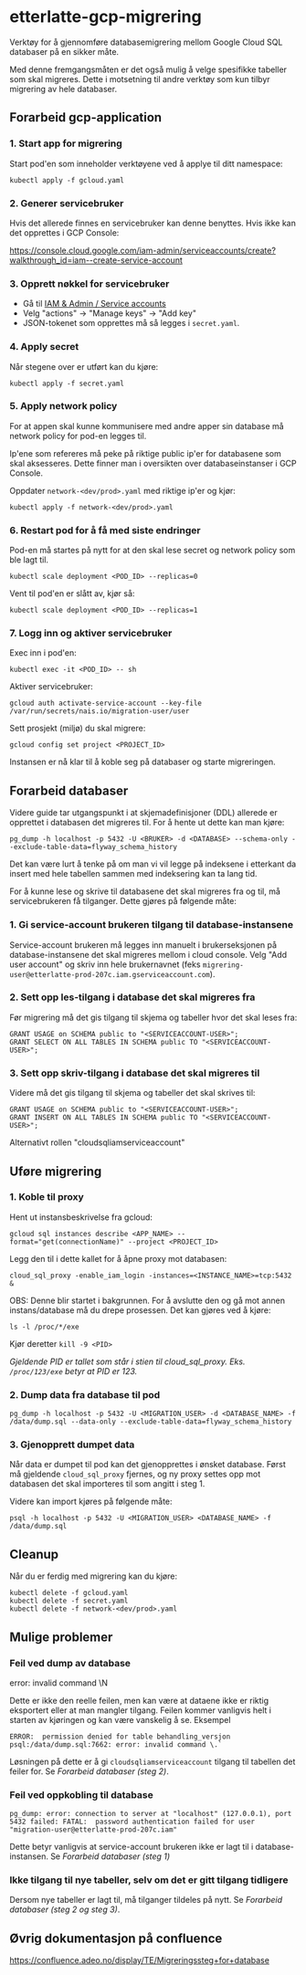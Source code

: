 # etterlatte-gcp-migrering

Verktøy for å gjennomføre databasemigrering mellom Google Cloud SQL databaser på en sikker måte. 

Med denne fremgangsmåten er det også mulig å velge spesifikke tabeller som skal migreres. Dette i motsetning til andre verktøy som kun tilbyr 
migrering av hele databaser. 

## Forarbeid gcp-application

### 1. Start app for migrering

Start pod'en som inneholder verktøyene ved å applye til ditt namespace:
```
kubectl apply -f gcloud.yaml
```

### 2. Generer servicebruker

Hvis det allerede finnes en servicebruker kan denne benyttes. Hvis ikke kan det opprettes i GCP Console:

https://console.cloud.google.com/iam-admin/serviceaccounts/create?walkthrough_id=iam--create-service-account

### 3. Opprett nøkkel for servicebruker

- Gå til [IAM & Admin / Service accounts](https://console.cloud.google.com/iam-admin/serviceaccounts)
- Velg "actions" -> "Manage keys" -> "Add key"
- JSON-tokenet som opprettes må så legges i `secret.yaml`.


### 4. Apply secret

Når stegene over er utført kan du kjøre:

```shell
kubectl apply -f secret.yaml
```

### 5. Apply network policy

For at appen skal kunne kommunisere med andre apper sin database må network policy for pod-en legges til.

Ip'ene som refereres må peke på riktige public ip'er for databasene som skal aksesseres. Dette finner man i oversikten over 
databaseinstanser i GCP Console. 

Oppdater `network-<dev/prod>.yaml` med riktige ip'er og kjør: 

```shell
kubectl apply -f network-<dev/prod>.yaml
```

### 6. Restart pod for å få med siste endringer
Pod-en må startes på nytt for at den skal lese secret og network policy som ble lagt til.
```shell
kubectl scale deployment <POD_ID> --replicas=0
```
Vent til pod'en er slått av, kjør så:
```shell
kubectl scale deployment <POD_ID> --replicas=1
```


### 7. Logg inn og aktiver servicebruker

Exec inn i pod'en:
```
kubectl exec -it <POD_ID> -- sh
```

Aktiver servicebruker: 

```shell
gcloud auth activate-service-account --key-file /var/run/secrets/nais.io/migration-user/user
```

Sett prosjekt (miljø) du skal migrere:

```shell
gcloud config set project <PROJECT_ID>
```

Instansen er nå klar til å koble seg på databaser og starte migreringen.

## Forarbeid databaser
Videre guide tar utgangspunkt i at skjemadefinisjoner (DDL) allerede er opprettet i 
databasen det migreres til. For å hente ut dette kan man kjøre:

```shell
pg_dump -h localhost -p 5432 -U <BRUKER> -d <DATABASE> --schema-only --exclude-table-data=flyway_schema_history
```

Det kan være lurt å tenke på om man vi vil legge på indeksene i etterkant da
insert med hele tabellen sammen med indeksering kan ta lang tid. 

For å kunne lese og skrive til databasene det skal migreres fra og til, må servicebrukeren få tilganger.
Dette gjøres på følgende måte:

### 1. Gi service-account brukeren tilgang til database-instansene
Service-account brukeren må legges inn manuelt i brukerseksjonen på database-instansene det skal migreres mellom i cloud console.
Velg "Add user account" og skriv inn hele brukernavnet (feks `migrering-user@etterlatte-prod-207c.iam.gserviceaccount.com`).

### 2. Sett opp les-tilgang i database det skal migreres fra
Før migrering må det gis tilgang til skjema og tabeller hvor det skal leses fra:
```postgresql
GRANT USAGE on SCHEMA public to "<SERVICEACCOUNT-USER>";
GRANT SELECT ON ALL TABLES IN SCHEMA public TO "<SERVICEACCOUNT-USER>";
```

### 3. Sett opp skriv-tilgang i database det skal migreres til
Videre må det gis tilgang til skjema og tabeller det skal skrives til:
```postgresql
GRANT USAGE on SCHEMA public to "<SERVICEACCOUNT-USER>";
GRANT INSERT ON ALL TABLES IN SCHEMA public TO "<SERVICEACCOUNT-USER>"; 
```

Alternativt rollen "cloudsqliamserviceaccount"


## Uføre migrering

### 1. Koble til proxy

Hent ut instansbeskrivelse fra gcloud:

```shell
gcloud sql instances describe <APP_NAME> --format="get(connectionName)" --project <PROJECT_ID>
```

Legg den til i dette kallet for å åpne proxy mot databasen:

```shell
cloud_sql_proxy -enable_iam_login -instances=<INSTANCE_NAME>=tcp:5432 &
```

OBS: Denne blir startet i bakgrunnen. For å avslutte den og gå mot annen instans/database må du drepe prosessen. 
Det kan gjøres ved å kjøre: 

```shell
ls -l /proc/*/exe
```

Kjør deretter `kill -9 <PID>`

_Gjeldende PID er tallet som står i stien til cloud_sql_proxy. Eks. `/proc/123/exe` betyr at PID er 123._

### 2. Dump data fra database til pod

```shell
pg_dump -h localhost -p 5432 -U <MIGRATION_USER> -d <DATABASE_NAME> -f /data/dump.sql --data-only --exclude-table-data=flyway_schema_history
```

### 3. Gjenopprett dumpet data
Når data er dumpet til pod kan det gjenopprettes i ønsket database. Først må gjeldende `cloud_sql_proxy` fjernes, og ny proxy settes opp mot
databasen det skal importeres til som angitt i steg 1.

Videre kan import kjøres på følgende måte:
```shell
psql -h localhost -p 5432 -U <MIGRATION_USER> <DATABASE_NAME> -f /data/dump.sql
```

## Cleanup

Når du er ferdig med migrering kan du kjøre:

```shell
kubectl delete -f gcloud.yaml
kubectl delete -f secret.yaml
kubectl delete -f network-<dev/prod>.yaml
```


## Mulige problemer

### Feil ved dump av database
error: invalid command \N

Dette er ikke den reelle feilen, men kan være at dataene ikke er riktig eksportert eller at man mangler tilgang. 
Feilen kommer vanligvis helt i starten av kjøringen og kan være vanskelig å se. Eksempel
```shell
ERROR:  permission denied for table behandling_versjon
psql:/data/dump.sql:7662: error: invalid command \.`
```

Løsningen på dette er å gi `cloudsqliamserviceaccount` tilgang til tabellen det feiler for. Se _Forarbeid databaser (steg 2)_. 

### Feil ved oppkobling til database 
```shell
pg_dump: error: connection to server at "localhost" (127.0.0.1), port 5432 failed: FATAL:  password authentication failed for user "migration-user@etterlatte-prod-207c.iam"
```
Dette betyr vanligvis at service-account brukeren ikke er lagt til i database-instansen. Se _Forarbeid databaser (steg 1)_

### Ikke tilgang til nye tabeller, selv om det er gitt tilgang tidligere
Dersom nye tabeller er lagt til, må tilganger tildeles på nytt. Se _Forarbeid databaser (steg 2 og steg 3)_.


## Øvrig dokumentasjon på confluence
https://confluence.adeo.no/display/TE/Migreringssteg+for+database